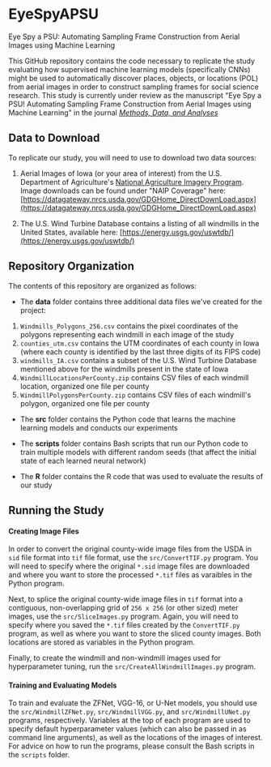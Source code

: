 # EyeSpyAPSU
Eye Spy a PSU: Automating Sampling Frame Construction from Aerial Images using Machine Learning

This GitHub repository contains the code necessary to replicate the study evaluating how supervised machine learning models (specifically CNNs) might be used to automatically discover places, objects, or locations (POL) from aerial images in order to construct sampling frames for social science research.  This study is currently under review as the manuscript "Eye Spy a PSU! Automating Sampling Frame Construction from Aerial Images using Machine Learning" in the journal [*Methods, Data, and Analyses*](https://mda.gesis.org/index.php/mda)

## Data to Download

To replicate our study, you will need to use to download two data sources:

1. Aerial Images of Iowa (or your area of interest) from the U.S. Department of Agriculture's [National Agriculture Imagery Program](https://naip-usdaonline.hub.arcgis.com).  Image downloads can be found under "NAIP Coverage" here: [https://datagateway.nrcs.usda.gov/GDGHome_DirectDownLoad.aspx](https://datagateway.nrcs.usda.gov/GDGHome_DirectDownLoad.aspx)
   
3. The U.S. Wind Turbine Database contains a listing of all windmills in the United States, available here: [https://energy.usgs.gov/uswtdb/](https://energy.usgs.gov/uswtdb/)

## Repository Organization 

The contents of this repository are organized as follows:

* The **data** folder contains three additional data files we've created for the project:

1. `Windmills_Polygons_256.csv` contains the pixel coordinates of the polygons representing each windmill in each image of the study
2. `counties_utm.csv` contains the UTM coordinates of each county in Iowa (where each county is identified by the last three digits of its FIPS code)
3. `windmills_IA.csv` contains a subset of the U.S. Wind Turbine Database mentioned above for the windmills present in the state of Iowa
4. `WindmillLocationsPerCounty.zip` contains CSV files of each windmill location, organized one file per county
5. `WindmillPolygonsPerCounty.zip` contains CSV files of each windmill's polygon, organized one file per county

* The **src** folder contains the Python code that learns the machine learning models and conducts our experiments

* The **scripts** folder contains Bash scripts that run our Python code to train multiple models with different random seeds (that affect the initial state of each learned neural network)

* The **R** folder contains the R code that was used to evaluate the results of our study

## Running the Study

#### Creating Image Files

In order to convert the original county-wide image files from the USDA in `sid` file format into `tif` file format, use the `src/ConvertTIF.py` program.  You will need to specify where the original `*.sid` image files are downloaded and where you want to store the processed `*.tif` files as varaibles in the Python program.

Next, to splice the original county-wide image files in `tif` format into a contiguous, non-overlapping grid of `256 x 256` (or other sized) meter images, use the `src/SliceImages.py` program.  Again, you will need to specify where you saved the `*.tif` files created by the `ConvertTIF.py` program, as well as where you want to store the sliced county images.  Both locations are stored as variables in the Python program.

Finally, to create the windmill and non-windmill images used for hyperparameter tuning, run the `src/CreateAllWindmillImages.py` program.

#### Training and Evaluating Models

To train and evaluate the ZFNet, VGG-16, or U-Net models, you should use the `src/WindmillZFNet.py`, `src/WindmillVGG.py`, and `src/WindmillUNet.py` programs, respectively.  Variables at the top of each program are used to specify default hyperparameter values (which can also be passed in as command line arguments), as well as the locations of the images of interest.  For advice on how to run the programs, please consult the Bash scripts in the `scripts` folder.
